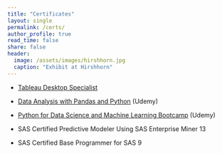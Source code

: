 ```yaml
---
title: "Certificates"
layout: single
permalink: /certs/
author_profile: true
read_time: false
share: false
header:
  image: /assets/images/hirshhorn.jpg
  caption: "Exhibit at Hirshhorn"
---
```



  - [Tableau Desktop Specialist](https://www.youracclaim.com/badges/8f02c1dc-af75-44ea-8363-d1c09be4ce65/public_url)

  - [Data Analysis with Pandas and Python](/assets/images/Python_Pandas_Cert.jpg) (Udemy)

  - [Python for Data Science and Machine Learning Bootcamp](/assets/images/Python_DS_Cert.jpg) (Udemy)

  - SAS Certified Predictive Modeler Using SAS Enterprise Miner 13

  - SAS Certified Base Programmer for SAS 9
